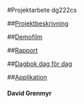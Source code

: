 #Projektarbete dg222cs

##[Projektbeskrivning](https://github.com/Grenmyr/1DV449_dg222cs/blob/master/project/documents/projektbeskrivning.md)  

##[Demofilm](https://www.youtube.com/watch?v=w-lJe9NUrMI)

##[Rapport](https://github.com/Grenmyr/1DV449_dg222cs/blob/master/project/documents/rapport.md)

##[Dagbok dag för dag](https://github.com/Grenmyr/1DV449_dg222cs/blob/master/project/documents/projektReflektioner.md)

##[Applikation](188.166.30.34)

#### David Grenmyr
